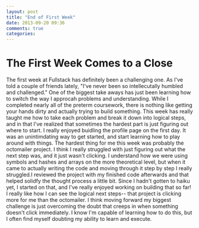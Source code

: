 ```yaml
---
layout: post
title: "End of First Week"
date: 2013-09-20 09:36
comments: true
categories:
---
```

# The First Week Comes to a Close
The first week at Fullstack has definitely been a challenging one. As I've told a couple of friends lately, "I've never been so intellecutally humbled and challenged." One of the biggest take aways has just been learning how to switch the way I approcah problems and understanding. While I completed nearly all of the preterm coursework, there is nothing like getting your hands dirty and actually trying to build something. This week has really taught me how to take each problem and break it down into logical steps, and in that I've realized that sometimes the hardest part is just figuring out where to start.
I really enjoyed buidling the profile page on the first day. It was an unintimdating way to get started, and start learning how to play around with things. The hardest thing for me this week was probably the octomailer project. I think I really struggled with just figuring out what the next step was, and it just wasn't clicking. I understand how we were using symbols and hashes and arrays on the more theoretical level, but when it came to actually writing the code and moving through it step by step I really struggled.I reviewed the project with my finished code afterwards and that helped solidfy the thought process a little bit. Since I hadn't gotten to haiku yet, I started on that, and I've really enjoyed working on building that so far! I really like how I can see the logical next steps-- that project is clicking more for me than the octomailer.
I think moving forward my biggest challenge is just overcoming the doubt that creeps in when something doesn't click immediately. I know I'm capable of learning how to do this, but I often find myself doubting my ability to learn and execute.
